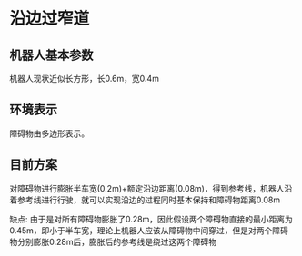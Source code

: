 # 沿边过窄道

## 机器人基本参数
机器人现状近似长方形，长0.6m，宽0.4m

## 环境表示
障碍物由多边形表示。

## 目前方案

对障碍物进行膨胀半车宽(0.2m)+额定沿边距离(0.08m)，得到参考线，机器人沿着参考线进行行驶，就可以实现沿边的过程同时基本保持和障碍物距离0.08m

缺点: 由于是对所有障碍物膨胀了0.28m，因此假设两个障碍物直接的最小距离为0.45m，即小于半车宽，理论上机器人应该从障碍物中间穿过，但是对两个障碍物分别膨胀0.28m后，膨胀后的参考线是绕过这两个障碍物
